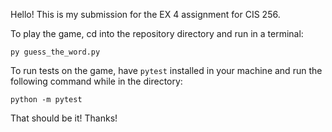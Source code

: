 Hello! This is my submission for the EX 4 assignment for CIS 256.

To play the game, cd into the repository directory and run in a terminal:

```
py guess_the_word.py
```

To run tests on the game, have `pytest` installed in your machine and run the following command while in the directory:

```
python -m pytest
```

That should be it! Thanks!